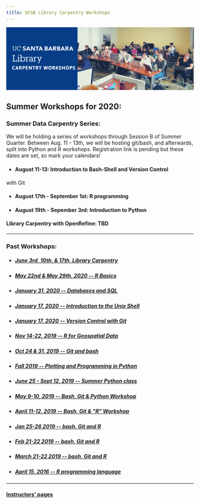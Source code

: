 ```yaml
---
title: UCSB Library Carpentry Workshops
---
```



![carpentry logo](fig/ucsb-github-banner-1.png)

## Summer Workshops for 2020:

### Summer Data Carpentry Series:

We will be holding a series of workshops through Session B of Summer 
Quarter. Between Aug. 11 - 13th, we will be hosting git/bash, and 
afterwards, split into Python and R workshops. Registration link is 
pending but these dates are set, so mark your calendars!   

 
- #### August 11-13: Introduction to Bash-Shell and Version Control 
with Git
- #### August 17th - September 1st: R programming 
- #### August 19th - Sepember 3rd: Introduction to Python

#### Library Carpentry with OpenRefine: TBD 

---

### Past Workshops:
- ##### [June 3rd, 10th, & 17th, Library Carpentry](https://ucsbcarpentry.github.io/2020-06-03-UCSB-LibCarp)
- ##### [May 22nd & May 29th, 2020 -- R Basics](https://ucsbcarpentry.github.io/2020-05-29-UCSB-R/)
- ##### [January 31, 2020 -- Databases and SQL](https://ucsbcarpentry.github.io/2020-01-31-UCSB-SQL)
- ##### [January 17, 2020 -- Introduction to the Unix Shell](https://ucsbcarpentry.github.io/2020-01-17-UCSB-bash)
- ##### [January 17, 2020 -- Version Control with Git](https://ucsbcarpentry.github.io/2020-01-17-UCSB-git/)
- ##### [Nov 14-22, 2019 -- R for Geospatial Data](https://ucsbcarpentry.github.io/2019-11-14-Geospatial-R/)
- ##### [Oct 24 & 31, 2019 -- Git and bash](https://ucsbcarpentry.github.io/2019-10-24-gitbash/)
- ##### [Fall 2019 -- Plotting and Programming in Python](https://ucsbcarpentry.github.io/2019-10-10-Python-UCSB/)
- ##### [June 25 - Sept 12, 2019 -- Summer Python class](https://ucsbcarpentry.github.io/2019-summer/)
- ##### [May 9-10, 2019 -- Bash, Git & Python Workshop](https://ucsbcarpentry.github.io/2019-05-09-UCSB-SW-Carpentry/)
- ##### [April 11-12, 2019 -- Bash, Git & "R" Workshop](https://ucsbcarpentry.github.io/2019-04-11-UCSB-SW-Workshop//)
- ##### [Jan 25-26 2019 -- bash, Git and R](https://ucsbcarpentry.github.io/2019-01-25-UCSBLibrary/)
- ##### [Feb 21-22 2019 -- bash, Git and R](https://ucsbcarpentry.github.io/2019-02-21-UCSBLibrary/)
- ##### [March 21-22 2019 -- bash, Git and R](https://ucsbcarpentry.github.io/2019-03-21-UCSBLibrary/)
- ##### [April 15, 2016 -- R programming language](http://remi-daigle.github.io/2016-04-15-UCSB/overview/)

---

#### [Instructors' pages](https://ucsbcarpentry.github.io/instructors/)
